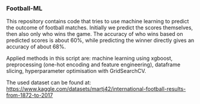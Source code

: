 ### Football-ML

This repository contains code that tries to use machine learning to predict the outcome of football matches.
Initially we predict the scores themselves, then also only who wins the game. 
The accuracy of who wins based on predicted scores is about 60%, 
while predicting the winner directly gives an accuracy of about 68%.

Applied methods in this script are: machine learning using xgboost, preprocessing (one-hot encoding and feature engineering), dataframe slicing, hyperparameter optimisation with GridSearchCV.

The used dataset can be found at: 
https://www.kaggle.com/datasets/martj42/international-football-results-from-1872-to-2017
